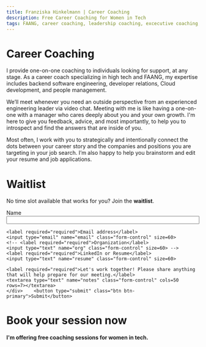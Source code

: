 ```yaml
---
title: Franziska Hinkelmann | Career Coaching
description: Free Career Coaching for Women in Tech
tags: FAANG, career coaching, leadership coaching, excecutive coaching, Software Engineers
---
```

# Career Coaching

I provide one-on-one coaching to individuals looking for support, at any stage. As a career coach specializing in high tech and FAANG, my expertise includes backend software engineering, developer relations, Cloud development, and people management. 

We’ll meet whenever you need an outside perspective from an experienced engineering leader via video chat. Meeting with me is like having a one-on-one with a manager who cares deeply about you and your own growth. I'm here to give you feedback, advice, and most importantly, to help you to introspect and find the answers that are inside of you. 

Most often, I work with you to strategically and intentionally connect the dots between your career story and the companies and positions you are targeting in your job search. I’m also happy to help you brainstorm and edit your resume and job applications.


# Waitlist

No time slot available that works for you? Join the **waitlist**. 
<form action="https://getform.io/f/7c541965-de94-44ad-925a-a8d80c23f71d" method="POST"> <div class="form-group">    <label required="required">Name</label>
    <input type="text" name="name" class="form-control" size=60>

    <label required="required">Email address</label>
    <input type="email" name="email" class="form-control" size=60>
    <!-- <label required="required">Organization</label>
    <input type="text" name="org" class="form-control" size=60> -->
    <label required="required">LinkedIn or Resume</label>
    <input type="text" name="resume" class="form-control" size=60>
    
    <label required="required">Let's work together! Please share anything that will help prepare for our meeting.</label>
    <textarea type="text" name="notes" class="form-control" cols=50 rows=7></textarea>
    </div>    <button type="submit" class="btn btn-primary">Submit</button>
</form>

# Book your session now
**I'm offering free coaching sessions for women in tech.**
<!-- Calendly inline widget begin -->
<div class="calendly-inline-widget" data-url="https://calendly.com/fhinkel" style="min-width:320px;height:630px;"></div><script type="text/javascript" src="https://assets.calendly.com/assets/external/widget.js" async></script>
<!-- Calendly inline widget end -->
